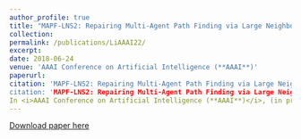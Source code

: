 ```yaml
---
author_profile: true
title: "MAPF-LNS2: Repairing Multi-Agent Path Finding via Large Neighborhood Search"
collection:
permalink: /publications/LiAAAI22/
excerpt: 
date: 2018-06-24
venue: 'AAAI Conference on Artificial Intelligence (**AAAI**)'
paperurl:
citation: 'MAPF-LNS2: Repairing Multi-Agent Path Finding via Large Neighborhood Search. (2021). &quot;
citation: 'MAPF-LNS2: Repairing Multi-Agent Path Finding via Large Neighborhood Search.&quot; 
In <i>AAAI Conference on Artificial Intelligence (**AAAI**)</i>, (in print), 2022.'
---
```


[Download paper here](https://jiaoyang-li.github.io/files/2022-AAAI-1.pdf)
